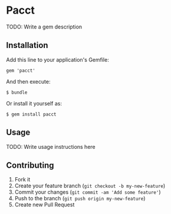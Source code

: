 # Pacct

TODO: Write a gem description

## Installation

Add this line to your application's Gemfile:

    gem 'pacct'

And then execute:

    $ bundle

Or install it yourself as:

    $ gem install pacct

## Usage

TODO: Write usage instructions here

## Contributing

1. Fork it
2. Create your feature branch (`git checkout -b my-new-feature`)
3. Commit your changes (`git commit -am 'Add some feature'`)
4. Push to the branch (`git push origin my-new-feature`)
5. Create new Pull Request
